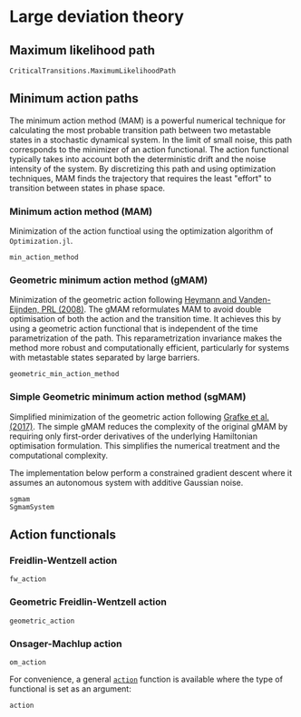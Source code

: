 # Large deviation theory


## Maximum likelihood path
```@docs
CriticalTransitions.MaximumLikelihoodPath
```

## Minimum action paths
The minimum action method (MAM) is a powerful numerical technique for calculating the most probable transition path between two metastable states in a stochastic dynamical system. In the limit of small noise, this path corresponds to the minimizer of an action functional. The action functional typically takes into account both the deterministic drift and the noise intensity of the system. By discretizing this path and using optimization techniques, MAM finds the trajectory that requires the least "effort" to transition between states in phase space.

### Minimum action method (MAM)
Minimization of the action functioal using the optimization algorithm of `Optimization.jl`.

```@docs
min_action_method
```

### Geometric minimum action method (gMAM)
Minimization of the geometric action following
[Heymann and Vanden-Eijnden, PRL (2008)](https://link.aps.org/doi/10.1103/PhysRevLett.100.140601).
The gMAM reformulates MAM to avoid double optimisation of both the action and the transition time. It achieves this by using a geometric action functional that is independent of the time parametrization of the path. This reparametrization invariance makes the method more robust and computationally efficient, particularly for systems with metastable states separated by large barriers.
```@docs
geometric_min_action_method
```

### Simple Geometric minimum action method (sgMAM)
Simplified minimization of the geometric action following
[Grafke et al. (2017)](https://doi.org/10.1007/978-1-4939-6969-2_2).
The simple gMAM reduces the complexity of the original gMAM by requiring only first-order derivatives of the underlying Hamiltonian optimisation formulation. This simplifies the numerical treatment and the computational complexity.

The implementation below perform a constrained gradient descent where it assumes an autonomous system with additive Gaussian noise.
```@docs
sgmam
SgmamSystem
```

## Action functionals

### Freidlin-Wentzell action
```@docs
fw_action
```

### Geometric Freidlin-Wentzell action
```@docs
geometric_action
```

### Onsager-Machlup action
```@docs
om_action
```

For convenience, a general [`action`](@ref) function is available where the type of functional is set as an argument:

```@docs
action
```